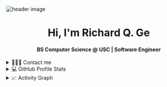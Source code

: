 ![header image](https://user-images.githubusercontent.com/50726914/174447166-ea866da3-90ac-4254-b159-69857562c666.jpg)
<div align="center">
<h1 align="center">Hi, I'm Richard Q. Ge</h1>
<h4 align="center">BS Computer Science @ USC | Software Engineer  </h4>
</div>
<div>
  
<details>
  <summary>👨🏻‍💻 Contact me</summary>
<div>
  <samp>
    <h2 align="center">👨🏻‍💻 you can reach me by:</h2>
    <p align="center">
      <br/>
      <a href="https://www.linkedin.com/in/richardqge/" target="blank"><img align="center"
         src="https://img.shields.io/badge/linkedin-%231DA1F2.svg?style=for-the-badge&logo=linkedin&logoColor=white"
         alt="azzar" height="30"/></a>
      <br/>
      <a href="mailto:richard.ge@usc.edu" target="blank"><img align="center"
         src="https://img.shields.io/badge/gmail-EA4335.svg?style=for-the-badge&logo=gmail&logoColor=white"
         alt="azzar" height="30"/></a>
    

  </samp>
</div>
</details>





</details>

<details> 
  <summary>💻 GitHub Profile Stats</summary>
  <div>
    <h2 align="center"> 📊 Github stats </h2>
      <br/>
        <p align="center">
          <a href="https://github.com/richardqge/">
          <img src="https://github-readme-stats.vercel.app/api/top-langs/?username=richardqge&langs_count=6&theme=gruvbox&layout=compact&hide_border=true" alt="richardqge :: Top Langs" /></a>
        </p>
        <p align="center">
          <a href="https://github.com/richardqge/">
          <img width="49.5%" src="https://github-readme-stats.vercel.app/api?username=richardqge&show_icons=true&theme=gruvbox&hide_border=true" />
          <img width="49.5%" src="https://github-readme-streak-stats.herokuapp.com/?user=richardqge&theme=gruvbox&hide_border=true" />
          </a>
       </p>
     <br>
  </div>    
</details>

<details>
  <summary>📈 Activity Graph</summary>
  <br/>
  <h2 align="center"> my current activity </h2>
<a href="https://github.com/richardqge/github-readme-activity-graph"><img alt="Richard's Activity Graph" src="https://activity-graph.herokuapp.com/graph/?username=richardqge&bg_color=000&color=fff&line=00E676&point=fff&hide_border=true" /></a>
</details>


